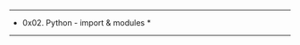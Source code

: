 ************************************
*   0x02. Python - import & modules *

*************************************
